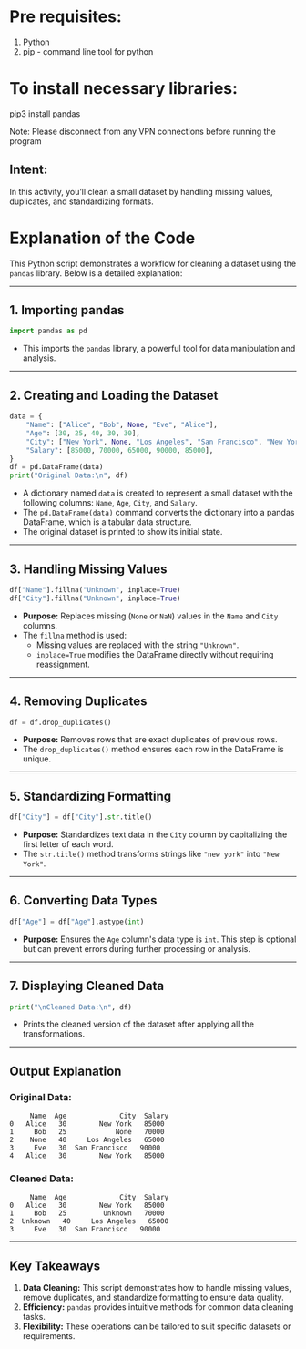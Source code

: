 # Pre requisites:
1) Python 
2) pip - command line tool for python

# To install necessary libraries:
pip3 install pandas

Note: Please disconnect from any VPN connections before running the program

## Intent: 
In this activity, you’ll clean a small dataset by handling missing values, duplicates, and standardizing formats.

# Explanation of the Code

This Python script demonstrates a workflow for cleaning a dataset using the `pandas` library. Below is a detailed explanation:

---

## 1. **Importing pandas**
```python
import pandas as pd
```
- This imports the `pandas` library, a powerful tool for data manipulation and analysis.

---

## 2. **Creating and Loading the Dataset**
```python
data = {
    "Name": ["Alice", "Bob", None, "Eve", "Alice"],
    "Age": [30, 25, 40, 30, 30],
    "City": ["New York", None, "Los Angeles", "San Francisco", "New York"],
    "Salary": [85000, 70000, 65000, 90000, 85000],
}
df = pd.DataFrame(data)
print("Original Data:\n", df)
```
- A dictionary named `data` is created to represent a small dataset with the following columns: `Name`, `Age`, `City`, and `Salary`.
- The `pd.DataFrame(data)` command converts the dictionary into a pandas DataFrame, which is a tabular data structure.
- The original dataset is printed to show its initial state.

---

## 3. **Handling Missing Values**
```python
df["Name"].fillna("Unknown", inplace=True)
df["City"].fillna("Unknown", inplace=True)
```
- **Purpose:** Replaces missing (`None` or `NaN`) values in the `Name` and `City` columns.
- The `fillna` method is used:
  - Missing values are replaced with the string `"Unknown"`.
  - `inplace=True` modifies the DataFrame directly without requiring reassignment.

---

## 4. **Removing Duplicates**
```python
df = df.drop_duplicates()
```
- **Purpose:** Removes rows that are exact duplicates of previous rows.
- The `drop_duplicates()` method ensures each row in the DataFrame is unique.

---

## 5. **Standardizing Formatting**
```python
df["City"] = df["City"].str.title()
```
- **Purpose:** Standardizes text data in the `City` column by capitalizing the first letter of each word.
- The `str.title()` method transforms strings like `"new york"` into `"New York"`.

---

## 6. **Converting Data Types**
```python
df["Age"] = df["Age"].astype(int)
```
- **Purpose:** Ensures the `Age` column's data type is `int`. This step is optional but can prevent errors during further processing or analysis.

---

## 7. **Displaying Cleaned Data**
```python
print("\nCleaned Data:\n", df)
```
- Prints the cleaned version of the dataset after applying all the transformations.

---

## Output Explanation

### Original Data:
```plaintext
     Name  Age             City  Salary
0   Alice   30        New York   85000
1     Bob   25            None   70000
2    None   40     Los Angeles   65000
3     Eve   30  San Francisco   90000
4   Alice   30        New York   85000
```

### Cleaned Data:
```plaintext
     Name  Age             City  Salary
0   Alice   30        New York   85000
1     Bob   25         Unknown   70000
2  Unknown   40     Los Angeles   65000
3     Eve   30  San Francisco   90000
```

---

## Key Takeaways

1. **Data Cleaning:** This script demonstrates how to handle missing values, remove duplicates, and standardize formatting to ensure data quality.
2. **Efficiency:** `pandas` provides intuitive methods for common data cleaning tasks.
3. **Flexibility:** These operations can be tailored to suit specific datasets or requirements.

